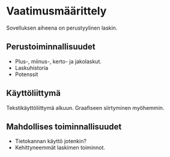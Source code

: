 # Vaatimusmäärittely

Sovelluksen aiheena on perustyylinen laskin.

## Perustoiminnallisuudet
* Plus-, miinus-, kerto- ja jakolaskut.
* Laskuhistoria
* Potenssit

## Käyttöliittymä
Tekstikäyttöliittymä alkuun. Graafiseen siirtyminen myöhemmin.

## Mahdollises toiminnallisuudet
* Tietokannan käyttö jotenkin?
* Kehittyneemmät laskimen toiminnot.
